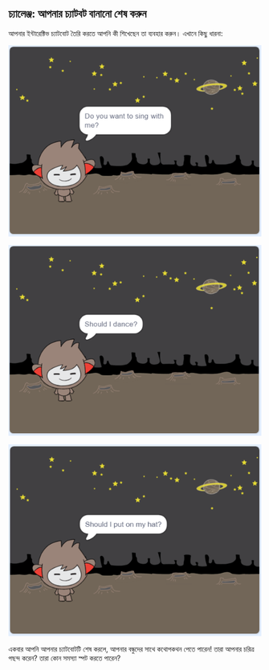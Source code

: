## চ্যালেঞ্জ: আপনার চ্যাটবট বানানো শেষ করুন

আপনার ইন্টারেক্টিভ চ্যাটবোট তৈরি করতে আপনি কী শিখেছেন তা ব্যবহার করুন। এখানে কিছু ধারনা:

![চ্যাটবোট ধারনা](images/chatbot-ideas1.png)

![চ্যাটবোট ধারনা](images/chatbot-ideas2.png)

![চ্যাটবোট ধারনা](images/chatbot-ideas3.png)

একবার আপনি আপনার চ্যাটবোটটি শেষ করলে, আপনার বন্ধুদের সাথে কথোপকথন পেতে পারেন! তারা আপনার চরিত্র পছন্দ করেন? তারা কোন সমস্যা স্পট করতে পারেন?